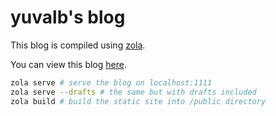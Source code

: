 # yuvalb's blog

This blog is compiled using [zola](https://www.getzola.org/).

You can view this blog [here](https://yuvalb.github.io/blog).

```sh
zola serve # serve the blog on localhost:1111
zola serve --drafts # the same but with drafts included
zola build # build the static site into /public directory
```
